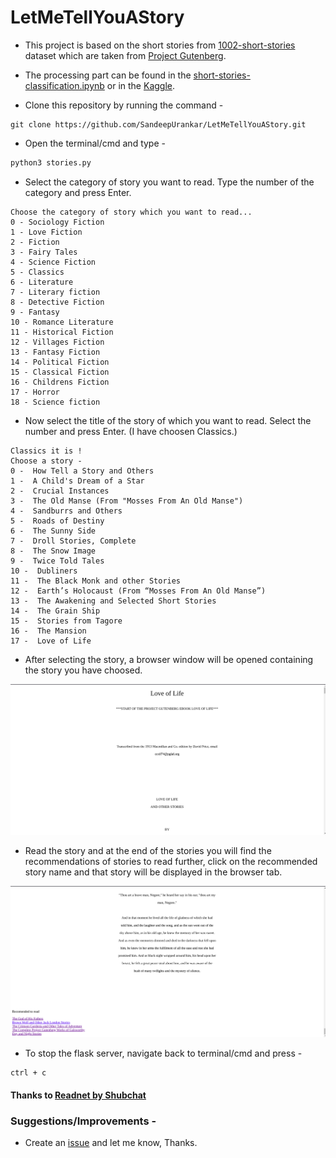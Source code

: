 # LetMeTellYouAStory

- This project is based on the short stories from [1002-short-stories](https://www.kaggle.com/datasets/shubchat/1002-short-stories-from-project-guttenberg?resource=download) dataset which are taken from [Project Gutenberg](https://www.gutenberg.org/).

- The processing part can be found in the [short-stories-classification.ipynb](https://github.com/SandeepUrankar/LetMeTellYouAStory/blob/main/short-stories-classification.ipynb) or in the [Kaggle](https://www.kaggle.com/code/sandeepcodes/short-stories-classification/notebook).

- Clone this repository by running the command -

```git
git clone https://github.com/SandeepUrankar/LetMeTellYouAStory.git
```

- Open the terminal/cmd and type -
```bash
python3 stories.py
```

- Select the category of story you want to read. Type the number of the category and press Enter.
```
Choose the category of story which you want to read...
0 - Sociology Fiction
1 - Love Fiction 
2 - Fiction
3 - Fairy Tales
4 - Science Fiction
5 - Classics
6 - Literature
7 - Literary fiction
8 - Detective Fiction
9 - Fantasy 
10 - Romance Literature 
11 - Historical Fiction
12 - Villages Fiction
13 - Fantasy Fiction
14 - Political Fiction
15 - Classical Fiction
16 - Childrens Fiction
17 - Horror
18 - Science fiction
```
- Now select the title of the story of which you want to read. Select the number and press Enter. (I have choosen Classics.)
```
Classics it is !
Choose a story -
0 -  How Tell a Story and Others
1 -  A Child's Dream of a Star
2 -  Crucial Instances
3 -  The Old Manse (From "Mosses From An Old Manse")
4 -  Sandburrs and Others
5 -  Roads of Destiny
6 -  The Sunny Side
7 -  Droll Stories, Complete
8 -  The Snow Image
9 -  Twice Told Tales
10 -  Dubliners
11 -  The Black Monk and other Stories
12 -  Earth’s Holocaust (From “Mosses From An Old Manse”)
13 -  The Awakening and Selected Short Stories
14 -  The Grain Ship
15 -  Stories from Tagore
16 -  The Mansion
17 -  Love of Life
```

- After selecting the story, a browser window will be opened containing the story you have choosed.

<img src="screenshots/story.png" alt="Screenshot containing the story displayed in the browser.">

- Read the story and at the end of the stories you will find the recommendations of stories to read further, click on the recommended story name and that story will be displayed in the browser tab.

<img src="screenshots/recommended.png" alt="Screenshot containing the recommendation of the story displayed in the browser.">

- To stop the flask server, navigate back to terminal/cmd and press -
```
ctrl + c
```



#### Thanks to  [Readnet by Shubchat](https://github.com/shubchat/Readnet)


### Suggestions/Improvements -
- Create an [issue](https://github.com/SandeepUrankar/LetMeTellYouAStory/issues/new/choose) and let me know, Thanks.
